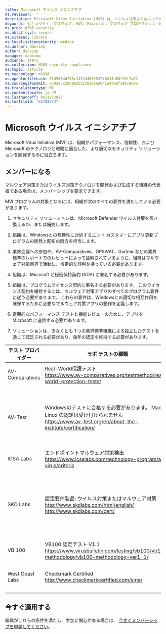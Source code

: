 ```yaml
---
title: Microsoft ウイルス イニシアチブ
ms.reviewer: ''
description: Microsoft Virus Initiative (MVI) は、ウイルス対策またはマルウェア対策製品をWindowsと統合し、テレメトリを Microsoft と共有する組織に役立ちます。
keywords: セキュリティ, マルウェア, MVI, Microsoft マルウェア プロテクション センター, MMPC, alliances, WDSI
ms.prod: m365-security
ms.mktglfcycl: secure
ms.sitesec: library
ms.localizationpriority: medium
ms.author: dansimp
author: dansimp
manager: dansimp
audience: ITPro
ms.collection: M365-security-compliance
ms.topic: article
ms.technology: m365d
ms.openlocfilehash: 51d5814d718c1422d493f5227b311a58f99f7a82
ms.sourcegitcommit: ac0ae5c2888e2b323e36bad041a4abef196c9c96
ms.translationtype: MT
ms.contentlocale: ja-JP
ms.lasthandoff: 04/12/2022
ms.locfileid: "64783273"
---
```

# <a name="microsoft-virus-initiative"></a>Microsoft ウイルス イニシアチブ

Microsoft Virus Initiative (MVI) は、組織がパフォーマンス、信頼性、および Microsoft のテクノロジと戦略に適合した、より適切なセキュリティ ソリューションを開発するのに役立ちます。

## <a name="become-a-member"></a>メンバーになる

マルウェア対策またはウイルス対策テクノロジを開発および生成する組織の代表者である場合は、メンバーシップを要求できます。 

MVI プログラムの対象となるには、組織が次のすべての要件を満たしている必要があります。

1. セキュリティ ソリューションは、Microsoft Defender ウイルス対策を置き換えるか、または補完します。

2. 組織は、Windowsとの互換性に対処するエンド カスタマーにアプリ更新プログラムの開発と配布の両方を担当します。

3. 業界会議への参加や、AV-Comparatives、OPSWAT、Gartner などの業界標準のレポートでのレビューによって証明されているように、組織はマルウェア対策業界で活動し、肯定的な評判を持っている必要があります。

4. 組織は、Microsoft と秘密保持契約 (NDA) に署名する必要があります。

5. 組織は、プログラムライセンス契約に署名する必要があります。 このライセンス契約を維持するには、マルウェア対策アプリのすべてのプログラム要件に従う必要があります。 これらの要件は、Windowsとの適切な相互作用を確保するために必要なマルウェア対策アプリの動作を定義します。

6. 定期的なパフォーマンス テストと機能レビューのために、アプリを Microsoft に送信する必要があります。

7. ソリューションは、少なくとも 1 つの業界標準組織による独立したテストを通じて認定される必要があり、毎年の認定を維持する必要があります。

|テスト プロバイダー|ラボ テストの種類|最小レベル/スコア|
|-------------|---------------|----------------------|
|AV-Comparatives|Real-World保護テスト </br> <https://www.av-comparatives.org/testmethod/real-world-protection-tests/>|AV の比較から "承認済み" の評価|
|AV-Test|Windowsのテストに合格する必要があります。 Mac と Linux の認定は受け付けられません </br> <https://www.av-test.org/en/about-the-institute/certification/>|"AV-TEST 認定済み" (自宅ユーザー向け) または "AV-TEST 承認済み" (企業ユーザー向け) を達成する|
|ICSA Labs|エンドポイントマルウェア対策検出 </br> <https://www.icsalabs.com/technology-program/anti-virus/criteria>|PASS/Certified|
|SKD Labs|認定要件製品: ウイルス対策またはマルウェア対策 </br> <http://www.skdlabs.com/html/english/> </br> <http://www.skdlabs.com/cert/>|SKD Labs Star Check Certification Requirements Pass >= 98.5% (オンデマンド、On Access、Total Detection テスト)|
|VB 100|VB100 認定テスト V1.1 </br> <https://www.virusbulletin.com/testing/vb100/vb100-methodology/vb100-methodology-ver1-1/>|VB100 認定|
|West Coast Labs|Checkmark Certified </br> <http://www.checkmarkcertified.com/sme/>|製品のセキュリティ パフォーマンスに関する "A" 評価|

## <a name="apply-now"></a>今すぐ適用する

組織がこれらの条件を満たし、参加に関心がある場合は、 [今すぐメンバーシップを申請してください](https://forms.office.com/Pages/ResponsePage.aspx?id=v4j5cvGGr0GRqy180BHbRxusDUkejalGp0OAgRTWC7BUQVRYUEVMNlFZUjFaUDY2T1U1UDVVU1NKVi4u)。
